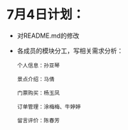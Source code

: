 # 7月4日计划：
 - 对README.md的修改
 - 各成员的模块分工，写相关需求分析：
 
       个人信息：孙亚琴
    
       景点介绍：马倩
       
       门票购买：杨玉凤
        
       订单管理：涂梅梅、牛婷婷
       
       留言评价：陈春芳          
